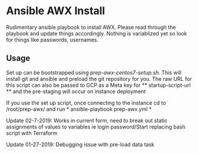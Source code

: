 # Ansible AWX Install
Rudimentary ansible playbook to install AWX. Please read through the playbook and update things accordingly. Nothing is variablized yet so look for things like passwords, usernames.

## Usage
Set up can be bootstrapped using *prep-awx-centos7-setup.sh*. This will install git and ansible and preload the git repository for you. The raw URL for this script can also be passed to GCP as a Meta key for ** startup-script-url ** and the pre-staging will occur on instance deployment

If you use the set up script, once connecting to the instance cd to /root/prep-awx/ and run * ansible-playbook prep-awx.yml * 

Update 02-7-2019: Works in current form, need to break out static assignments of values to variables ie login password/Start replacing bash script with Terraform

Update 01-27-2019: Debugging issue with pre-load data task
